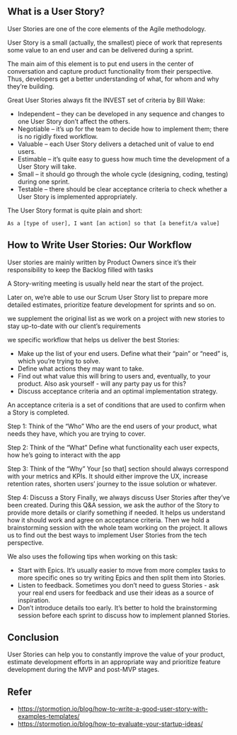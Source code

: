 ## What is a User Story?

User Stories are one of the core elements of the Agile methodology.

User Story is a small (actually, the smallest) piece of work that represents some value to an end user and can be delivered during a sprint.

The main aim of this element is to put end users in the center of conversation and capture product functionality from their perspective. Thus, developers get a better understanding of what, for whom and why they’re building.

Great User Stories always fit the INVEST set of criteria by Bill Wake:

- Independent – they can be developed in any sequence and changes to one User Story don’t affect the others.
- Negotiable – it’s up for the team to decide how to implement them; there is no rigidly fixed workflow.
- Valuable – each User Story delivers a detached unit of value to end users.
- Estimable – it’s quite easy to guess how much time the development of a User Story will take.
- Small – it should go through the whole cycle (designing, coding, testing) during one sprint.
- Testable – there should be clear acceptance criteria to check whether a User Story is implemented appropriately.

The User Story format is quite plain and short:

`As a [type of user], I want [an action] so that [a benefit/a value]`

## How to Write User Stories: Our Workflow

User stories are mainly written by Product Owners since it’s their responsibility to keep the Backlog filled with tasks

A Story-writing meeting is usually held near the start of the project.

Later on, we’re able to use our Scrum User Story list to prepare more detailed estimates, prioritize feature development for sprints and so on.

we supplement the original list as we work on a project with new stories to stay up-to-date with our client’s requirements

we specific workflow that helps us deliver the best Stories:

- Make up the list of your end users. Define what their “pain” or “need” is, which you’re trying to solve.
- Define what actions they may want to take.
- Find out what value this will bring to users and, eventually, to your product. Also ask yourself - will any party pay us for this?
- Discuss acceptance criteria and an optimal implementation strategy.

An acceptance criteria is a set of conditions that are used to confirm when a Story is completed.

Step 1: Think of the “Who”
Who are the end users of your product, what needs they have, which you are trying to cover.

Step 2: Think of the “What”
Define what functionality each user expects, how he’s going to interact with the app

Step 3: Think of the “Why”
Your [so that] section should always correspond with your metrics and KPIs.
It should either improve the UX, increase retention rates,
shorten users’ journey to the issue solution or whatever.

Step 4: Discuss a Story
Finally, we always discuss User Stories after they’ve been created.
During this Q&A session, we ask the author of the Story to provide more details or clarify something if needed.
It helps us understand how it should work and agree on acceptance criteria.
Then we hold a brainstorming session with the whole team working on the project.
It allows us to find out the best ways to implement User Stories from the tech perspective.

We also uses the following tips when working on this task:

- Start with Epics. It’s usually easier to move from more complex tasks to more specific ones so try writing Epics and then split them into Stories.
- Listen to feedback. Sometimes you don’t need to guess Stories - ask your real end users for feedback and use their ideas as a source of inspiration.
- Don’t introduce details too early. It’s better to hold the brainstorming session before each sprint to discuss how to implement planned Stories.

## Conclusion

User Stories can help you to constantly improve the value of your product,
estimate development efforts in an appropriate way and prioritize feature development during the MVP and post-MVP stages.

## Refer

- <https://stormotion.io/blog/how-to-write-a-good-user-story-with-examples-templates/>
- <https://stormotion.io/blog/how-to-evaluate-your-startup-ideas/>
